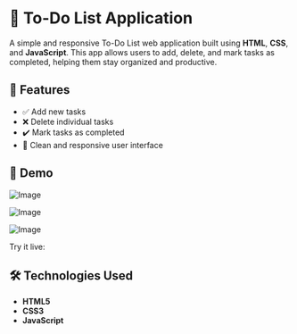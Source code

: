 # 📝 To-Do List Application

A simple and responsive To-Do List web application built using **HTML**, **CSS**, and **JavaScript**. This app allows users to add, delete, and mark tasks as completed, helping them stay organized and productive.

## 🚀 Features

- ✅ Add new tasks
- ❌ Delete individual tasks
- ✔️ Mark tasks as completed
- 🎨 Clean and responsive user interface

## 📸 Demo

![Image](https://github.com/user-attachments/assets/ba9b47d3-718f-41e3-91da-fb5f2741781d)

![Image](https://github.com/user-attachments/assets/510ac6e5-d123-439f-89d4-ea83e2cfa977)

![Image](https://github.com/user-attachments/assets/3026ca0d-c53b-49a9-bb5b-0bd1dafe2866)


Try it live: 


## 🛠️ Technologies Used

- **HTML5**
- **CSS3**
- **JavaScript**





